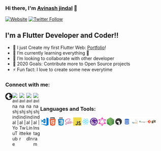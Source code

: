 ### Hi there, I'm [Avinash jindal][website] 👋

[![Website](https://img.shields.io/website?label=Portfolio&style=for-the-badge&url=https%3A%2F%2Fcodestackr.com)](https://avinashjindal786.github.io/my_portfolio.github.io/#/)
[![Twitter Follow](https://img.shields.io/twitter/follow/avinashjindal?color=1DA1F2&logo=twitter&style=for-the-badge)](https://twitter.com/AvinashJindal9?s=08)

## I'm a Flutter Developer and Coder!!

- 🔭 I just Create my first Flutter Web: [Portfolio][course]!
- 🌱 I’m currently learning everything 🤣
- 👯 I’m looking to collaborate with other developer
- 🥅 2020 Goals: Contribute more to Open Source projects
- ⚡ Fun fact: I love to create some new everytime

### Connect with me:

[<img align="left" alt="avinashjindal" width="22px" src="https://raw.githubusercontent.com/iconic/open-iconic/master/svg/globe.svg" />][website]
[<img align="left" alt="avinashjindal | YouTube" width="22px" src="https://cdn.jsdelivr.net/npm/simple-icons@v3/icons/youtube.svg" />][youtube]
[<img align="left" alt="avinashjindal | Twitter" width="22px" src="https://cdn.jsdelivr.net/npm/simple-icons@v3/icons/twitter.svg" />][twitter]
[<img align="left" alt="avinashjindal | LinkedIn" width="22px" src="https://cdn.jsdelivr.net/npm/simple-icons@v3/icons/linkedin.svg" />][linkedin]
[<img align="left" alt="avinashjindal | Instagram" width="22px" src="https://cdn.jsdelivr.net/npm/simple-icons@v3/icons/instagram.svg" />][instagram]

<br />

### Languages and Tools:

<img align="left" alt="Visual Studio Code" width="26px" src="https://raw.githubusercontent.com/github/explore/80688e429a7d4ef2fca1e82350fe8e3517d3494d/topics/visual-studio-code/visual-studio-code.png" />
<img align="left" alt="HTML5" width="26px" src="https://raw.githubusercontent.com/github/explore/80688e429a7d4ef2fca1e82350fe8e3517d3494d/topics/html/html.png" />
<img align="left" alt="CSS3" width="26px" src="https://raw.githubusercontent.com/github/explore/80688e429a7d4ef2fca1e82350fe8e3517d3494d/topics/css/css.png" />
<img align="left" alt="Sass" width="26px" src="https://raw.githubusercontent.com/github/explore/80688e429a7d4ef2fca1e82350fe8e3517d3494d/topics/sass/sass.png" />
<img align="left" alt="JavaScript" width="26px" src="https://raw.githubusercontent.com/github/explore/80688e429a7d4ef2fca1e82350fe8e3517d3494d/topics/javascript/javascript.png" />
<img align="left" alt="React" width="26px" src="https://raw.githubusercontent.com/github/explore/80688e429a7d4ef2fca1e82350fe8e3517d3494d/topics/react/react.png" />
<img align="left" alt="Gatsby" width="26px" src="https://raw.githubusercontent.com/github/explore/e94815998e4e0713912fed477a1f346ec04c3da2/topics/gatsby/gatsby.png" />
<img align="left" alt="GraphQL" width="26px" src="https://raw.githubusercontent.com/github/explore/80688e429a7d4ef2fca1e82350fe8e3517d3494d/topics/graphql/graphql.png" />
<img align="left" alt="Node.js" width="26px" src="https://raw.githubusercontent.com/github/explore/80688e429a7d4ef2fca1e82350fe8e3517d3494d/topics/nodejs/nodejs.png" />
<img align="left" alt="Deno" width="26px" src="https://raw.githubusercontent.com/github/explore/361e2821e2dea67711cde99c9c40ed357061cf27/topics/deno/deno.png" />
<img align="left" alt="SQL" width="26px" src="https://raw.githubusercontent.com/github/explore/80688e429a7d4ef2fca1e82350fe8e3517d3494d/topics/sql/sql.png" />
<img align="left" alt="MySQL" width="26px" src="https://raw.githubusercontent.com/github/explore/80688e429a7d4ef2fca1e82350fe8e3517d3494d/topics/mysql/mysql.png" />
<img align="left" alt="MongoDB" width="26px" src="https://raw.githubusercontent.com/github/explore/80688e429a7d4ef2fca1e82350fe8e3517d3494d/topics/mongodb/mongodb.png" />
<img align="left" alt="Git" width="26px" src="https://raw.githubusercontent.com/github/explore/80688e429a7d4ef2fca1e82350fe8e3517d3494d/topics/git/git.png" />

</br>
</br>



[website]: https://avinashjindal786.github.io/my_portfolio.github.io/#/
[course]: https://avinashjindal786.github.io/my_portfolio.github.io/#/
[twitter]: https://twitter.com/AvinashJindal9?s=08
[youtube]: https://www.youtube.com/channel/UCHDLlMJB8ocl7dcVgDsjk4w
[instagram]: https://www.instagram.com/jindal_avinash
[linkedin]: https://www.linkedin.com/in/avinash-jindal-25b717189/

